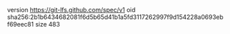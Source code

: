 version https://git-lfs.github.com/spec/v1
oid sha256:2b1b6434682081f6d5b65d41b1a5fd3117262997f9d154228a0693ebf69eec81
size 483
